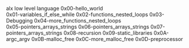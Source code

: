 alx low level language
0x00-hello_world              
0x01-variables_if_else_while
0x02-functions_nested_loops
0x03-Debugging
0x04-more_functions_nested_loops  
0x05-pointers_arrays_strings
0x06-pointers_arrays_strings
0x07-pointers_arrays_strings
0x08-recursion
0x09-static_libraries
0x0A-argc_argv
0x0B-malloc_free
0x0C-more_malloc_free
0x0D-preprocessor
